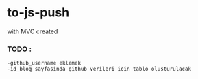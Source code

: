 # to-js-push
with MVC created


### TODO :
    -github_username eklemek
    -id_blog sayfasinda github verileri icin tablo olusturulacak